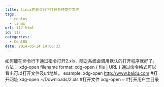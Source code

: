 ```yaml
---
title: linux在命令行下打开各种类型文件
tags:
  - centos
  - linux
url: 117.html
id: 117
categories:
  - CentOS
date: 2014-05-14 14:06:33
---
```


如何能在命令行下通过指令打开2.xls，随之系统会调用默认的打开程序就好了。 方法： xdg-open filename format: xdg-open { file | URL } 通过命令格式可以看出可以打开文件及url地址。 example: xdg-open http://www.baidu.com #打开网址 xdg-open ~/Downloads/2.xls #打开文件 xdg-open ~ #打开用户主目录